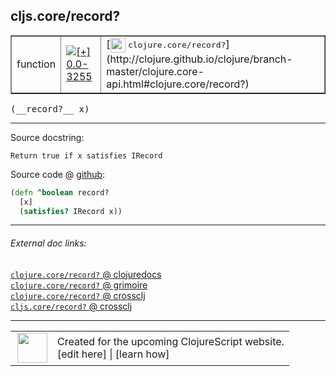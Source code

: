 ## cljs.core/record?



 <table border="1">
<tr>
<td>function</td>
<td><a href="https://github.com/cljsinfo/cljs-api-docs/tree/0.0-3255"><img valign="middle" alt="[+] 0.0-3255" title="Added in 0.0-3255" src="https://img.shields.io/badge/+-0.0--3255-lightgrey.svg"></a> </td>
<td>
[<img height="24px" valign="middle" src="http://i.imgur.com/1GjPKvB.png"> <samp>clojure.core/record?</samp>](http://clojure.github.io/clojure/branch-master/clojure.core-api.html#clojure.core/record?)
</td>
</tr>
</table>


 <samp>
(__record?__ x)<br>
</samp>

---





Source docstring:

```
Return true if x satisfies IRecord
```


Source code @ [github](https://github.com/clojure/clojurescript/blob/r1.7.10/src/main/cljs/cljs/core.cljs#L1902-L1905):

```clj
(defn ^boolean record?
  [x]
  (satisfies? IRecord x))
```

<!--
Repo - tag - source tree - lines:

 <pre>
clojurescript @ r1.7.10
└── src
    └── main
        └── cljs
            └── cljs
                └── <ins>[core.cljs:1902-1905](https://github.com/clojure/clojurescript/blob/r1.7.10/src/main/cljs/cljs/core.cljs#L1902-L1905)</ins>
</pre>

-->

---



###### External doc links:

[`clojure.core/record?` @ clojuredocs](http://clojuredocs.org/clojure.core/record_q)<br>
[`clojure.core/record?` @ grimoire](http://conj.io/store/v1/org.clojure/clojure/1.7.0-beta3/clj/clojure.core/record%3F/)<br>
[`clojure.core/record?` @ crossclj](http://crossclj.info/fun/clojure.core/record%3F.html)<br>
[`cljs.core/record?` @ crossclj](http://crossclj.info/fun/cljs.core.cljs/record%3F.html)<br>

---

 <table>
<tr><td>
<img valign="middle" align="right" width="48px" src="http://i.imgur.com/Hi20huC.png">
</td><td>
Created for the upcoming ClojureScript website.<br>
[edit here] | [learn how]
</td></tr></table>

[edit here]:https://github.com/cljsinfo/cljs-api-docs/blob/master/cljsdoc/cljs.core_recordQMARK.cljsdoc
[learn how]:https://github.com/cljsinfo/cljs-api-docs/wiki/cljsdoc-files

<!--

This information was too distracting to show to readers, but I'll leave it
commented here since it is helpful to:

- pretty-print the data used to generate this document
- and show how to retrieve that data



The API data for this symbol:

```clj
{:return-type boolean,
 :ns "cljs.core",
 :name "record?",
 :signature ["[x]"],
 :history [["+" "0.0-3255"]],
 :type "function",
 :full-name-encode "cljs.core_recordQMARK",
 :source {:code "(defn ^boolean record?\n  [x]\n  (satisfies? IRecord x))",
          :title "Source code",
          :repo "clojurescript",
          :tag "r1.7.10",
          :filename "src/main/cljs/cljs/core.cljs",
          :lines [1902 1905]},
 :full-name "cljs.core/record?",
 :clj-symbol "clojure.core/record?",
 :docstring "Return true if x satisfies IRecord"}

```

Retrieve the API data for this symbol:

```clj
;; from Clojure REPL
(require '[clojure.edn :as edn])
(-> (slurp "https://raw.githubusercontent.com/cljsinfo/cljs-api-docs/catalog/cljs-api.edn")
    (edn/read-string)
    (get-in [:symbols "cljs.core/record?"]))
```

-->
